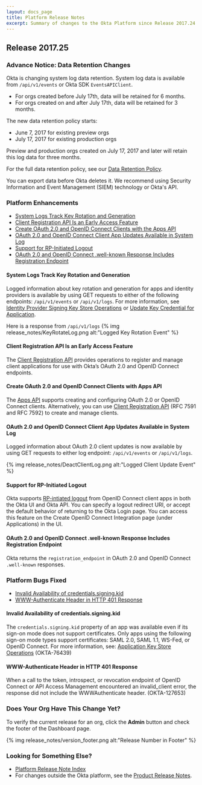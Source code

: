 ```yaml
---
layout: docs_page
title: Platform Release Notes
excerpt: Summary of changes to the Okta Platform since Release 2017.24
---
```


## Release 2017.25

### Advance Notice: Data Retention Changes

Okta is changing system log data retention. System log data is available from `/api/v1/events` or
Okta SDK `EventsAPIClient`.

* For orgs created before July 17th, data will be retained for 6 months.
* For orgs created on and after July 17th, data will be retained for 3 months.

The new data retention policy starts:

* June 7, 2017 for existing preview orgs
* July 17, 2017 for existing production orgs

Preview and production orgs created on July 17, 2017 and later will retain this log data for three months.

For the full data retention policy, see our [Data Retention Policy](https://support.okta.com/help/Documentation/Knowledge_Article/Okta-Data-Retention-Policy).

You can export data before Okta deletes it. We recommend using Security Information and Event Management (SIEM) technology or Okta's API. <!-- OKTA-125424 -->

 <!-- OKTA-125424 -->

### Platform Enhancements

* [System Logs Track Key Rotation and Generation](#system-logs-track-key-rotation-and-generation)
* [Client Registration API Is an Early Access Feature](#client-registration-api-is-an-early-access-feature)
* [Create OAuth 2.0 and OpenID Connect Clients with the Apps API](#create-oauth-20-and-openid-connect-clients-with-apps-api)
* [OAuth 2.0 and OpenID Connect Client App Updates Available in System Log](#oauth-20-and-openid-connect-client-app-updates-available-in-system-log)
* [Support for RP-Initiated Logout](#support-for-rp-initiated-logout)
* [OAuth 2.0 and OpenID Connect .well-known Response Includes Registration Endpoint](#oauth-20-and-openid-connect-well-known-response-includes-registration-endpoint)


#### System Logs Track Key Rotation and Generation
Logged information about key rotation and generation for apps and identity providers is available by using GET requests to either of the following endpoints: `/api/v1/events` or `/api/v1/logs`.
For more information, see [Identity Provider Signing Key Store Operations](https://developer.okta.com/docs/api/resources/idps.html#identity-provider-signing-key-store-operations)
or [Update Key Credential for Application](https://developer.okta.com/docs/api/resources/apps.html#update-key-credential-for-application).

Here is a response from `/api/v1/logs`
{% img release_notes/KeyRotateLog.png alt:"Logged Key Rotation Event" %}
<!-- (OKTA-76607) -->

#### Client Registration API Is an Early Access Feature
The [Client Registration API](/docs/api/resources/oauth-clients.html) provides operations to register and manage client applications for use with Okta’s
OAuth 2.0 and OpenID Connect endpoints.

#### Create OAuth 2.0 and OpenID Connect Clients with Apps API
The [Apps API](https://developer.okta.com/docs/api/resources/apps.html) supports creating and configuring
OAuth 2.0 or OpenID Connect clients. Alternatively, you can use
[Client Registration API](https://developer.okta.com/docs/api/resources/oauth-clients.html) (RFC 7591 and RFC 7592)
to create and manage clients.
<!-- (OKTA-78223) -->

#### OAuth 2.0 and OpenID Connect Client App Updates Available in System Log
Logged information about OAuth 2.0 client updates is now available by using GET requests to
either log endpoint: `/api/v1/events` or `/api/v1/logs`.

{% img release_notes/DeactClientLog.png alt:"Logged Client Update Event" %}
<!-- (OKTA-86738, OKTA-127445) -->

#### Support for RP-Initiated Logout
Okta supports [RP-intiated logout](http://openid.net/specs/openid-connect-session-1_0.html#RPLogout)
from OpenID Connect client apps in both the Okta UI and Okta API. You can specify a logout redirect URI,
or accept the default behavior of returning to the Okta Login page. You can access this feature on the
Create OpenID Connect Integration page (under Applications) in the UI.
<!-- (OKTA-94106) -->

#### OAuth 2.0 and OpenID Connect .well-known Response Includes Registration Endpoint
Okta returns the `registration_endpoint` in OAuth 2.0 and OpenID Connect `.well-known` responses.
<!-- (OKTA-127457) -->


### Platform Bugs Fixed

* [Invalid Availability of credentials.signing.kid](#invalid-availability-of-credentialssigningkid)
* [WWW-Authenticate Header in HTTP 401 Response](#www-authenticate-header-in-http-401-response)


#### Invalid Availability of credentials.signing.kid
The `credentials.signing.kid` property of an app was available even if its sign-on mode does not support
certificates. Only apps using the following sign-on mode types support certificates: SAML 2.0, SAML 1.1,
WS-Fed, or OpenID Connect. For more information,
see: [Application Key Store Operations](https://developer.okta.com/docs/api/resources/apps.html#application-key-store-operations) (OKTA-76439)

#### WWW-Authenticate Header in HTTP 401 Response
When a call to the token, introspect, or revocation endpoint of OpenID Connect or API Access Management
encountered an invalid_client error, the response did not include the WWW­Authenticate header. (OKTA-127653)


### Does Your Org Have This Change Yet?

To verify the current release for an org, click the **Admin** button and check the footer of the Dashboard page.

{% img release_notes/version_footer.png alt:"Release Number in Footer" %}

### Looking for Something Else?

* [Platform Release Note Index](platform-release-notes2016-index.html)
* For changes outside the Okta platform, see the [Product Release Notes](https://help.okta.com/en/prev/Content/Topics/ReleaseNotes/preview.htm).

